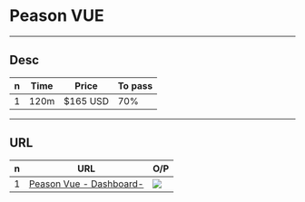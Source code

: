 # Peason VUE

---

## Desc
|n|Time|Price|To pass|
|-|----|-----|-------|
|1|120m|$165 USD|70% |

---

## URL
|n|URL|O/P|
|-|--|----|
|1|[Peason Vue - Dashboard-](https://wsr.pearsonvue.com/testtaker/registration/Dashboard.htm?_gl=&conversationId=994986)|<img src="https://i.imgur.com/iVTe4OO.png">|
